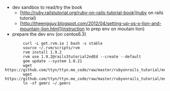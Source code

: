 * dev sandbox to read/try the book
    * [http://ruby.railstutorial.org/ruby-on-rails-tutorial-book](ruby on rails tutorial)
    * [http://theengguy.blogspot.com/2012/04/setting-up-os-x-lion-and-mountain-lion.html](instruction to prep env on moutain lion)
* prepare the dev env (on centos6.3)
```
        curl -L get.rvm.io | bash -s stable
        source ~/.rvm/scripts/rvm
        rvm install 1.9.2  
        rvm use 1.9.2@rails3tutorial2ndEd --create --default
        gem update --system 1.8.21 
        wget https://github.com/ttyn/ttyn.me_code/raw/master/rubyonrails_tutorial/env/gemrc
        wget https://github.com/ttyn/ttyn.me_code/raw/master/rubyonrails_tutorial/env/Gemfile
        ln -sf gemrc ~/.gemrc
```
